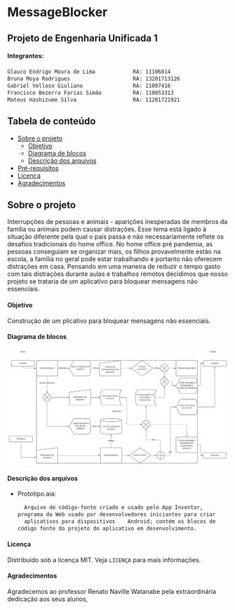# MessageBlocker

## Projeto de Engenharia Unificada 1

#### Integrantes: 

    Glauco Endrigo Moura de Lima            RA: 11106814
    Bruna Moya Rodrigues                    RA: 13201713126
    Gabriel Velloso Giuliano                RA: 21007416
    Francisco Bezerra Farias Simão          RA: 110053313
    Mateus Hashizume Silva                  RA: 11201721921
    
## Tabela de conteúdo
* [Sobre o projeto](Sobre-o-projeto)
   * [Objetivo](#Objetivo)
   * [Diagrama de blocos](#Diagrama-de-blocos)
   * [Descrição dos arquivos](#Descrição-dos-arquivos)
* [Pré-requisitos](#Pré-requisitos)
* [Licença](#Licença)
* [Agradecimentos](#Agradecimentos)

<!-- Sobre o projeto -->
## Sobre o projeto

Interrupções de pessoas e animais - aparições inesperadas de membros da família ou animais podem causar distrações. Esse tema está ligado à situação diferente  pela qual o país passa e não necessariamente reflete os desafios tradicionais do home office.  No home office pré pandemia, as pessoas conseguiam se organizar mais, os filhos provavelmente estão na escola, a família no geral pode estar trabalhando e portanto não oferecem distrações em casa.
Pensando em uma maneira de reduzir o tempo gasto com tais distrações durante aulas e trabalhos remotos decidimos que nosso projeto se trataria de um aplicativo para bloquear mensagens não essenciais.

<!-- Objetivo -->
#### Objetivo

Construção de um plicativo para bloquear mensagens não essenciais.

<!-- Diagrama de blocos -->
#### Diagrama de blocos

![HR](https://github.com/grupoEngU1/MessageBlocker/blob/main/Diagrama_de_blocos.png)

<!-- Diagrama de blocos -->
#### Descrição dos arquivos
* Prototipo.aia:  

        Arquivo de código-fonte criado e usado pelo App Inventor, programa da Web usado por desenvolvedores iniciantes para criar 
        aplicativos para dispositivos    Android; contém os blocos de código fonte do projeto do aplicativo em desenvolvimento. 



<!-- Licença -->
#### Licença
Distribuído sob a licença MIT. Veja `LICENÇA` para mais informações.

<!-- Agradecimentos -->
#### Agradecimentos

Agradecemos ao professor Renato Naville Watanabe pela extraordinária dedicação aos seus alunos,  

